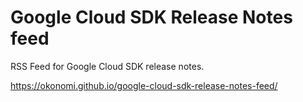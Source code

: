 # Google Cloud SDK Release Notes feed

RSS Feed for Google Cloud SDK release notes.

https://okonomi.github.io/google-cloud-sdk-release-notes-feed/
